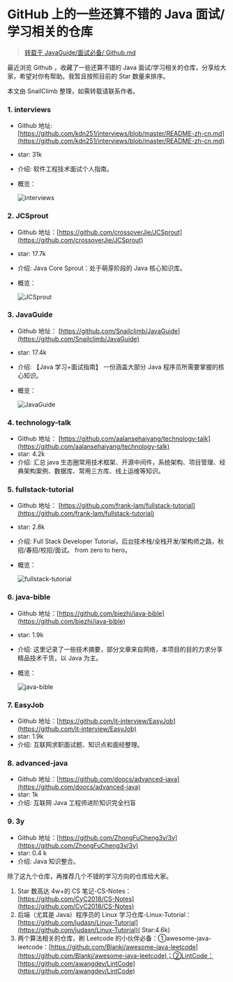 # GitHub 上的一些还算不错的 Java 面试/学习相关的仓库

> [转载于 JavaGuide/面试必备/ Github.md](https://github.com/Snailclimb/JavaGuide/edit/master/%E9%9D%A2%E8%AF%95%E5%BF%85%E5%A4%87/JavaInterviewGithub.md)

最近浏览 Github ，收藏了一些还算不错的 Java 面试/学习相关的仓库，分享给大家，希望对你有帮助。我暂且按照目前的 Star 数量来排序。

本文由 SnailClimb 整理，如需转载请联系作者。

### 1. interviews

- Github 地址: [https://github.com/kdn251/interviews/blob/master/README-zh-cn.md](https://github.com/kdn251/interviews/blob/master/README-zh-cn.md)
- star: 31k
- 介绍: 软件工程技术面试个人指南。
- 概览：

  ![interviews](./img/47663247.jpg)

### 2. JCSprout

- Github 地址：[https://github.com/crossoverJie/JCSprout](https://github.com/crossoverJie/JCSprout)
- star: 17.7k
- 介绍: Java Core Sprout：处于萌芽阶段的 Java 核心知识库。
- 概览：

  ![ JCSprout](./img/85903384.jpg)

### 3. JavaGuide

- Github 地址： [https://github.com/Snailclimb/JavaGuide](https://github.com/Snailclimb/JavaGuide)
- star: 17.4k
- 介绍: 【Java 学习+面试指南】 一份涵盖大部分 Java 程序员所需要掌握的核心知识。
- 概览：

  ![JavaGuide](./img/1352784.jpg)

### 4. technology-talk

- Github 地址： [https://github.com/aalansehaiyang/technology-talk](https://github.com/aalansehaiyang/technology-talk)
- star: 4.2k
- 介绍: 汇总 java 生态圈常用技术框架、开源中间件，系统架构、项目管理、经典架构案例、数据库、常用三方库、线上运维等知识。

### 5. fullstack-tutorial

- Github 地址： [https://github.com/frank-lam/fullstack-tutorial](https://github.com/frank-lam/fullstack-tutorial)
- star: 2.8k
- 介绍: Full Stack Developer Tutorial，后台技术栈/全栈开发/架构师之路，秋招/春招/校招/面试。 from zero to hero。
- 概览：

  ![fullstack-tutorial](./img/67104534.jpg)

### 6. java-bible

- Github 地址：[https://github.com/biezhi/java-bible](https://github.com/biezhi/java-bible)
- star: 1.9k
- 介绍: 这里记录了一些技术摘要，部分文章来自网络，本项目的目的力求分享精品技术干货，以 Java 为主。
- 概览：

  ![ java-bible](./img/90223588.jpg)

### 7. EasyJob

- Github 地址：[https://github.com/it-interview/EasyJob](https://github.com/it-interview/EasyJob)
- star: 1.9k
- 介绍: 互联网求职面试题、知识点和面经整理。

### 8. advanced-java

- Github 地址：[https://github.com/doocs/advanced-java](https://github.com/doocs/advanced-java)
- star: 1k
- 介绍: 互联网 Java 工程师进阶知识完全扫盲

### 9. 3y

- Github 地址：[https://github.com/ZhongFuCheng3y/3y](https://github.com/ZhongFuCheng3y/3y)
- star: 0.4 k
- 介绍: Java 知识整合。

除了这九个仓库，再推荐几个不错的学习方向的仓库给大家。

1. Star 数高达 4w+的 CS 笔记-CS-Notes：[https://github.com/CyC2018/CS-Notes](https://github.com/CyC2018/CS-Notes)
2. 后端（尤其是 Java）程序员的 Linux 学习仓库-Linux-Tutorial：[https://github.com/judasn/Linux-Tutorial](https://github.com/judasn/Linux-Tutorial)( Star:4.6k)
3. 两个算法相关的仓库，刷 Leetcode 的小伙伴必备：①awesome-java-leetcode：[https://github.com/Blankj/awesome-java-leetcode](https://github.com/Blankj/awesome-java-leetcode)；②LintCode：[https://github.com/awangdev/LintCode](https://github.com/awangdev/LintCode)
